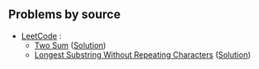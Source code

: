## Problems by source

- [LeetCode](https://leetcode.com)  :
  - [Two Sum](https://leetcode.com/problems/two-sum/) ([Solution](problem_solving/LeetCode/2024/two_sum.py))  
  - [Longest Substring Without Repeating Characters](https://leetcode.com/problems/longest-substring-without-repeating-characters/) ([Solution](solutions/longest_substring.py))  

